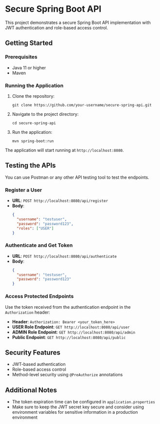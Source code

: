 # Secure Spring Boot API

This project demonstrates a secure Spring Boot API implementation with JWT authentication and role-based access control.

## Getting Started

### Prerequisites

- Java 11 or higher
- Maven

### Running the Application

1. Clone the repository:
   ```
   git clone https://github.com/your-username/secure-spring-api.git
   ```

2. Navigate to the project directory:
   ```
   cd secure-spring-api
   ```

3. Run the application:
   ```
   mvn spring-boot:run
   ```

The application will start running at `http://localhost:8080`.

## Testing the APIs

You can use Postman or any other API testing tool to test the endpoints.

### Register a User

- **URL**: `POST http://localhost:8080/api/register`
- **Body**:
  ```json
  {
    "username": "testuser",
    "password": "password123",
    "roles": ["USER"]
  }
  ```

### Authenticate and Get Token

- **URL**: `POST http://localhost:8080/api/authenticate`
- **Body**:
  ```json
  {
    "username": "testuser",
    "password": "password123"
  }
  ```

### Access Protected Endpoints

Use the token received from the authentication endpoint in the `Authorization` header:

- **Header**: `Authorization: Bearer <your_token_here>`
- **USER Role Endpoint**: `GET http://localhost:8080/api/user`
- **ADMIN Role Endpoint**: `GET http://localhost:8080/api/admin`
- **Public Endpoint**: `GET http://localhost:8080/api/public`

## Security Features

- JWT-based authentication
- Role-based access control
- Method-level security using `@PreAuthorize` annotations

## Additional Notes

- The token expiration time can be configured in `application.properties`
- Make sure to keep the JWT secret key secure and consider using environment variables for sensitive information in a production environment